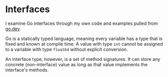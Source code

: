 # Interfaces
I examine Go interfaces through my own code and examples pulled from [go.dev](https://go.dev/).

Go is a statically typed language, meaning every variable has a type that is fixed and known at compile time. 
A value with type `int` cannot be assigned to a variable with type `float64` without explicit conversion.

An interface type, however, is a set of method signatures. It can store any concrete (non-interface) value 
as long as that value implements the interface's methods. 
